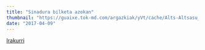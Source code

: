 ```yaml
---
title: "Sinadura bilketa azokan"
thumbnail: "https://guaixe.tok-md.com/argazkiak/yVt/cache/Alts-Altsasu_gurasoak_manifestua_sinadura_bilketa_azoka_05_content.JPG"
date: "2017-04-09"
---
```

[Irakurri](https://guaixe.eus/altsasu/1491487022858-sinadura-bilketa-azokan)

